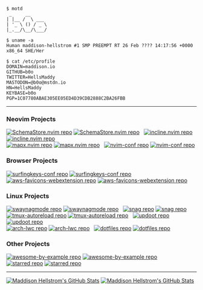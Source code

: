 ```
$ motd
 _     __
| |__ /  \ ___
| '_ \ () / _ \
|_.__/\__/\___/

$ uname -a
Human maddison-hellstrom #1 SMP PREEMPT RT 26 Feb ???? 14:17:56 +0000 x86_64 SHE/Her

$ cat /etc/profile
DOMAIN=maddison.io
GITHUB=b0o
TWITTER=HellsMaddy
MASTODON=@b0o@mstdn.io
HN=HellsMaddy
KEYBASE=b0o
PGP=1C07780ABAE305EE05ED4D39CDB2888C2BA26FBB
```

---

### Neovim Projects

<div float="left">
  <a href="https://github.com/b0o/SchemaStore.nvim#gh-dark-mode-only"><img src="https://github-readme-stats.vercel.app/api/pin/?username=b0o&repo=SchemaStore.nvim&show_owner=true&title_color=58a6ff&text_color=adbac7&bg_color=00000000&border_color=444c56&v=3#gh-dark-mode-only" alt="SchemaStore.nvim repo"></a>
  <a href="https://github.com/b0o/SchemaStore.nvim#gh-light-mode-only"><img src="https://github-readme-stats.vercel.app/api/pin/?username=b0o&repo=SchemaStore.nvim&show_owner=true&v=3#gh-light-mode-only" alt="SchemaStore.nvim repo"></a>
&nbsp;
  <a href="https://github.com/b0o/incline.nvim#gh-dark-mode-only"><img src="https://github-readme-stats.vercel.app/api/pin/?username=b0o&repo=incline.nvim&show_owner=true&title_color=58a6ff&text_color=adbac7&bg_color=00000000&border_color=444c56&v=3#gh-dark-mode-only" alt="incline.nvim repo"></a>
  <a href="https://github.com/b0o/incline.nvim#gh-light-mode-only"><img src="https://github-readme-stats.vercel.app/api/pin/?username=b0o&repo=incline.nvim&show_owner=true&v=3#gh-light-mode-only" alt="incline.nvim repo"></a>
&nbsp;
</div>
<div float="left">
  <a href="https://github.com/b0o/mapx.nvim#gh-dark-mode-only"><img src="https://github-readme-stats.vercel.app/api/pin/?username=b0o&repo=mapx.nvim&show_owner=true&title_color=58a6ff&text_color=adbac7&bg_color=00000000&border_color=444c56&v=3#gh-dark-mode-only" alt="mapx.nvim repo"></a>
  <a href="https://github.com/b0o/mapx.nvim#gh-light-mode-only"><img src="https://github-readme-stats.vercel.app/api/pin/?username=b0o&repo=mapx.nvim&show_owner=true&v=3#gh-light-mode-only" alt="mapx.nvim repo"></a>
&nbsp;
  <a href="https://github.com/b0o/nvim-conf#gh-dark-mode-only"><img src="https://github-readme-stats.vercel.app/api/pin/?username=b0o&repo=nvim-conf&show_owner=true&title_color=58a6ff&text_color=adbac7&bg_color=00000000&border_color=444c56&v=3#gh-dark-mode-only" alt="nvim-conf repo"></a>
  <a href="https://github.com/b0o/nvim-conf#gh-light-mode-only"><img src="https://github-readme-stats.vercel.app/api/pin/?username=b0o&repo=nvim-conf&show_owner=true&v=3#gh-light-mode-only" alt="nvim-conf repo"></a>
</div>

### Browser Projects

<div float="left">
  <a href="https://github.com/b0o/surfingkeys-conf#gh-dark-mode-only"><img src="https://github-readme-stats.vercel.app/api/pin/?username=b0o&repo=surfingkeys-conf&show_owner=true&title_color=58a6ff&text_color=adbac7&bg_color=00000000&border_color=444c56&v=3#gh-dark-mode-only" alt="surfingkeys-conf repo"></a>
  <a href="https://github.com/b0o/surfingkeys-conf#gh-light-mode-only"><img src="https://github-readme-stats.vercel.app/api/pin/?username=b0o&repo=surfingkeys-conf&show_owner=true&v=3#gh-light-mode-only" alt="surfingkeys-conf repo"></a>
&nbsp;
  <a href="https://github.com/b0o/aws-favicons-webextension#gh-dark-mode-only"><img src="https://github-readme-stats.vercel.app/api/pin/?username=b0o&repo=aws-favicons-webextension&show_owner=true&title_color=58a6ff&text_color=adbac7&bg_color=00000000&border_color=444c56&v=3#gh-dark-mode-only" alt="aws-favicons-webextension repo"></a>
  <a href="https://github.com/b0o/aws-favicons-webextension#gh-light-mode-only"><img src="https://github-readme-stats.vercel.app/api/pin/?username=b0o&repo=aws-favicons-webextension&show_owner=true&v=3#gh-light-mode-only" alt="aws-favicons-webextension repo"></a>
&nbsp;
</div>

### Linux Projects

<div float="left">
  <a href="https://github.com/b0o/swaynagmode#gh-dark-mode-only"><img src="https://github-readme-stats.vercel.app/api/pin/?username=b0o&repo=swaynagmode&show_owner=true&title_color=58a6ff&text_color=adbac7&bg_color=00000000&border_color=444c56&v=3#gh-dark-mode-only" alt="swaynagmode repo"></a>
  <a href="https://github.com/b0o/swaynagmode#gh-light-mode-only"><img src="https://github-readme-stats.vercel.app/api/pin/?username=b0o&repo=swaynagmode&show_owner=true&v=3#gh-light-mode-only" alt="swaynagmode repo"></a>
&nbsp;
  <a href="https://github.com/b0o/snag#gh-dark-mode-only"><img src="https://github-readme-stats.vercel.app/api/pin/?username=b0o&repo=snag&show_owner=true&title_color=58a6ff&text_color=adbac7&bg_color=00000000&border_color=444c56&v=3#gh-dark-mode-only" alt="snag repo"></a>
  <a href="https://github.com/b0o/snag#gh-light-mode-only"><img src="https://github-readme-stats.vercel.app/api/pin/?username=b0o&repo=snag&show_owner=true&v=3#gh-light-mode-only" alt="snag repo"></a>
&nbsp;
</div>
<div float="left">
  <a href="https://github.com/b0o/tmux-autoreload#gh-dark-mode-only"><img src="https://github-readme-stats.vercel.app/api/pin/?username=b0o&repo=tmux-autoreload&show_owner=true&title_color=58a6ff&text_color=adbac7&bg_color=00000000&border_color=444c56&v=3#gh-dark-mode-only" alt="tmux-autoreload repo"></a>
  <a href="https://github.com/b0o/tmux-autoreload#gh-light-mode-only"><img src="https://github-readme-stats.vercel.app/api/pin/?username=b0o&repo=tmux-autoreload&show_owner=true&v=3#gh-light-mode-only" alt="tmux-autoreload repo"></a>
&nbsp;
  <a href="https://github.com/b0o/updoot#gh-dark-mode-only"><img src="https://github-readme-stats.vercel.app/api/pin/?username=b0o&repo=updoot&show_owner=true&title_color=58a6ff&text_color=adbac7&bg_color=00000000&border_color=444c56&v=3#gh-dark-mode-only" alt="updoot repo"></a>
  <a href="https://github.com/b0o/updoot#gh-light-mode-only"><img src="https://github-readme-stats.vercel.app/api/pin/?username=b0o&repo=updoot&show_owner=true&v=3#gh-light-mode-only" alt="updoot repo"></a>
&nbsp;
</div>
<div float="left">
  <a href="https://github.com/b0o/arch-lwc#gh-dark-mode-only"><img src="https://github-readme-stats.vercel.app/api/pin/?username=b0o&repo=arch-lwc&show_owner=true&title_color=58a6ff&text_color=adbac7&bg_color=00000000&border_color=444c56&v=3#gh-dark-mode-only" alt="arch-lwc repo"></a>
  <a href="https://github.com/b0o/arch-lwc#gh-light-mode-only"><img src="https://github-readme-stats.vercel.app/api/pin/?username=b0o&repo=arch-lwc&show_owner=true&v=3#gh-light-mode-only" alt="arch-lwc repo"></a>
&nbsp;
  <a href="https://github.com/b0o/dotfiles#gh-dark-mode-only"><img src="https://github-readme-stats.vercel.app/api/pin/?username=b0o&repo=dotfiles&show_owner=true&title_color=58a6ff&text_color=adbac7&bg_color=00000000&border_color=444c56&v=3#gh-dark-mode-only" alt="dotfiles repo"></a>
  <a href="https://github.com/b0o/dotfiles#gh-light-mode-only"><img src="https://github-readme-stats.vercel.app/api/pin/?username=b0o&repo=dotfiles&show_owner=true&v=3#gh-light-mode-only" alt="dotfiles repo"></a>
&nbsp;
</div>

### Other Projects

<div float="left">
  <a href="https://github.com/b0o/awesome-by-example#gh-dark-mode-only"><img src="https://github-readme-stats.vercel.app/api/pin/?username=b0o&repo=awesome-by-example&show_owner=true&title_color=58a6ff&text_color=adbac7&bg_color=00000000&border_color=444c56&v=3#gh-dark-mode-only" alt="awesome-by-example repo"></a>
  <a href="https://github.com/b0o/awesome-by-example#gh-light-mode-only"><img src="https://github-readme-stats.vercel.app/api/pin/?username=b0o&repo=awesome-by-example&show_owner=true&v=3#gh-light-mode-only" alt="awesome-by-example repo"></a>
&nbsp;
  <a href="https://github.com/b0o/starred#gh-dark-mode-only"><img src="https://github-readme-stats.vercel.app/api/pin/?username=b0o&repo=starred&show_owner=true&title_color=58a6ff&text_color=adbac7&bg_color=00000000&border_color=444c56&v=3#gh-dark-mode-only" alt="starred repo"></a>
  <a href="https://github.com/b0o/starred#gh-light-mode-only"><img src="https://github-readme-stats.vercel.app/api/pin/?username=b0o&repo=starred&show_owner=true&v=3#gh-light-mode-only" alt="starred repo"></a>
&nbsp;
</div>

---

<a href="https://github.com/b0o#gh-dark-mode-only"><img src="https://github-readme-stats.vercel.app/api?username=b0o&show_icons=true&include_all_commits=true&title_color=58a6ff&text_color=adbac7&bg_color=00000000&border_color=444c56&v=3#gh-dark-mode-only" alt="Maddison Hellstrom's GitHub Stats"></a>
<a href="https://github.com/b0o#gh-light-mode-only"><img src="https://github-readme-stats.vercel.app/api?username=b0o&show_icons=true&include_all_commits=true&v=3#gh-light-mode-only" alt="Maddison Hellstrom's GitHub Stats"></a>

